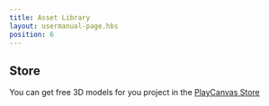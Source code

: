 ```yaml
---
title: Asset Library
layout: usermanual-page.hbs
position: 6
---
```


## Store

You can get free 3D models for you project in the [PlayCanvas Store][1]

[1]: https://store.playcanvas.com/
